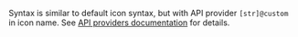 Syntax is similar to default icon syntax, but with API provider `[str]@custom` in icon name. See [API providers documentation](/docs/api/providers.md) for details.
